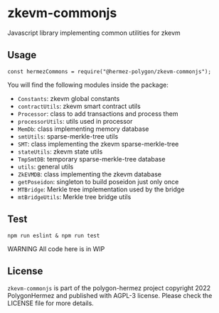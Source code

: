 # zkevm-commonjs
Javascript library implementing common utilities for zkevm

## Usage
```
const hermezCommons = require("@hermez-polygon/zkevm-commonjs");
```

You will find the following modules inside the package:
- `Constants`: zkevm global constants
- `contractUtils`: zkevm smart contract utils
- `Processor`: class to add transactions and process them
- `processorUtils`: utils used in processor
- `MemDb`: class implementing memory database
- `smtUtils`: sparse-merkle-tree utils
- `SMT`: class implementing the zkevm sparse-merkle-tree
- `stateUtils`: zkevm state utils
- `TmpSmtDB`: temporary sparse-merkle-tree database
- `utils`: general utils
- `ZkEVMDB`: class implementing the zkevm database
- `getPoseidon`: singleton to build poseidon just only once
- `MTBridge`: Merkle tree implementation used by the bridge
- `mtBridgeUtils`: Merkle tree bridge utils

## Test
```
npm run eslint & npm run test
```

WARNING
All code here is in WIP

## License
`zkevm-commonjs` is part of the polygon-hermez project copyright 2022 PolygonHermez and published with AGPL-3 license. Please check the LICENSE file for more details.

